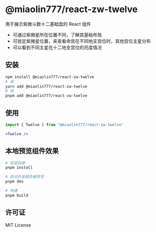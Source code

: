 # @miaolin777/react-zw-twelve

用于展示紫微斗数十二基础盘的 React 组件

- 可通过紫微星所在位置不同，了解其基础布局
- 可锁定紫微星位置，来查看命宫在不同地支宫位时，其他宫位主星分布
- 可以看到不同主星在十二地支宫位的亮度情况

## 安装

```bash
npm install @miaolin777/react-zw-twelve
# 或
yarn add @miaolin777/react-zw-twelve
# 或
pnpm add @miaolin777/react-zw-twelve
```

## 使用

```jsx
import { Twelve } from "@miaolin777/react-zw-twelve"

<Twelve />
```

## 本地预览组件效果

```bash
# 安装依赖
pnpm install

# 启动开发服务器预览
pnpm dev

# 构建
pnpm build
```

## 许可证

MIT License
